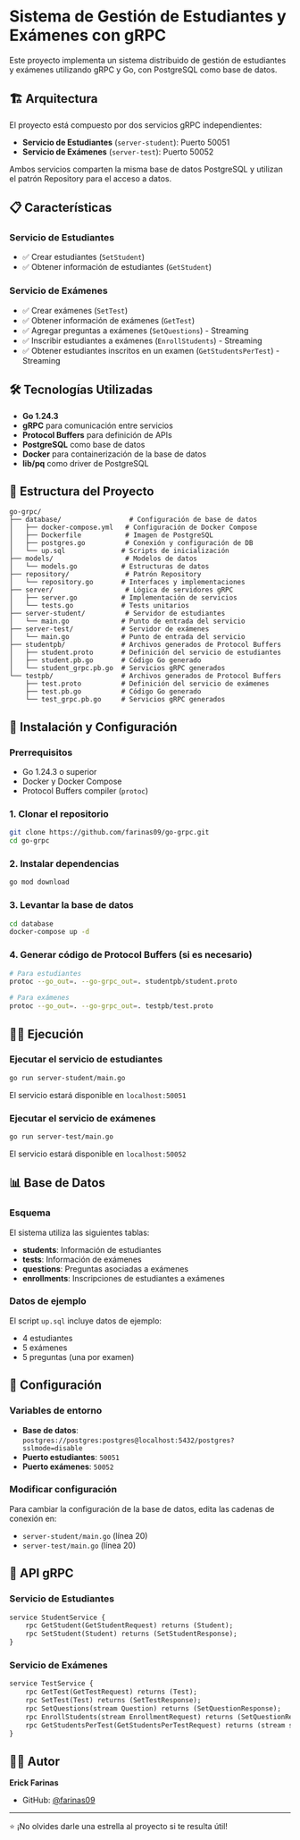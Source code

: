 # Sistema de Gestión de Estudiantes y Exámenes con gRPC

Este proyecto implementa un sistema distribuido de gestión de estudiantes y exámenes utilizando gRPC y Go, con PostgreSQL como base de datos.

## 🏗️ Arquitectura

El proyecto está compuesto por dos servicios gRPC independientes:

- **Servicio de Estudiantes** (`server-student`): Puerto 50051
- **Servicio de Exámenes** (`server-test`): Puerto 50052

Ambos servicios comparten la misma base de datos PostgreSQL y utilizan el patrón Repository para el acceso a datos.

## 📋 Características

### Servicio de Estudiantes
- ✅ Crear estudiantes (`SetStudent`)
- ✅ Obtener información de estudiantes (`GetStudent`)

### Servicio de Exámenes
- ✅ Crear exámenes (`SetTest`)
- ✅ Obtener información de exámenes (`GetTest`)
- ✅ Agregar preguntas a exámenes (`SetQuestions`) - Streaming
- ✅ Inscribir estudiantes a exámenes (`EnrollStudents`) - Streaming
- ✅ Obtener estudiantes inscritos en un examen (`GetStudentsPerTest`) - Streaming

## 🛠️ Tecnologías Utilizadas

- **Go 1.24.3**
- **gRPC** para comunicación entre servicios
- **Protocol Buffers** para definición de APIs
- **PostgreSQL** como base de datos
- **Docker** para containerización de la base de datos
- **lib/pq** como driver de PostgreSQL

## 📁 Estructura del Proyecto

```
go-grpc/
├── database/                 # Configuración de base de datos
│   ├── docker-compose.yml   # Configuración de Docker Compose
│   ├── Dockerfile           # Imagen de PostgreSQL
│   ├── postgres.go          # Conexión y configuración de DB
│   └── up.sql              # Scripts de inicialización
├── models/                  # Modelos de datos
│   └── models.go           # Estructuras de datos
├── repository/              # Patrón Repository
│   └── repository.go       # Interfaces y implementaciones
├── server/                  # Lógica de servidores gRPC
│   ├── server.go           # Implementación de servicios
│   └── tests.go            # Tests unitarios
├── server-student/          # Servidor de estudiantes
│   └── main.go             # Punto de entrada del servicio
├── server-test/            # Servidor de exámenes
│   └── main.go             # Punto de entrada del servicio
├── studentpb/              # Archivos generados de Protocol Buffers
│   ├── student.proto       # Definición del servicio de estudiantes
│   ├── student.pb.go       # Código Go generado
│   └── student_grpc.pb.go  # Servicios gRPC generados
└── testpb/                 # Archivos generados de Protocol Buffers
    ├── test.proto          # Definición del servicio de exámenes
    ├── test.pb.go          # Código Go generado
    └── test_grpc.pb.go     # Servicios gRPC generados
```

## 🚀 Instalación y Configuración

### Prerrequisitos

- Go 1.24.3 o superior
- Docker y Docker Compose
- Protocol Buffers compiler (`protoc`)

### 1. Clonar el repositorio

```bash
git clone https://github.com/farinas09/go-grpc.git
cd go-grpc
```

### 2. Instalar dependencias

```bash
go mod download
```

### 3. Levantar la base de datos

```bash
cd database
docker-compose up -d
```

### 4. Generar código de Protocol Buffers (si es necesario)

```bash
# Para estudiantes
protoc --go_out=. --go-grpc_out=. studentpb/student.proto

# Para exámenes
protoc --go_out=. --go-grpc_out=. testpb/test.proto
```

## 🏃‍♂️ Ejecución

### Ejecutar el servicio de estudiantes

```bash
go run server-student/main.go
```

El servicio estará disponible en `localhost:50051`

### Ejecutar el servicio de exámenes

```bash
go run server-test/main.go
```

El servicio estará disponible en `localhost:50052`

## 📊 Base de Datos

### Esquema

El sistema utiliza las siguientes tablas:

- **students**: Información de estudiantes
- **tests**: Información de exámenes
- **questions**: Preguntas asociadas a exámenes
- **enrollments**: Inscripciones de estudiantes a exámenes

### Datos de ejemplo

El script `up.sql` incluye datos de ejemplo:
- 4 estudiantes
- 5 exámenes
- 5 preguntas (una por examen)

## 🔧 Configuración

### Variables de entorno

- **Base de datos**: `postgres://postgres:postgres@localhost:5432/postgres?sslmode=disable`
- **Puerto estudiantes**: `50051`
- **Puerto exámenes**: `50052`

### Modificar configuración

Para cambiar la configuración de la base de datos, edita las cadenas de conexión en:
- `server-student/main.go` (línea 20)
- `server-test/main.go` (línea 20)

## 📡 API gRPC

### Servicio de Estudiantes

```protobuf
service StudentService {
    rpc GetStudent(GetStudentRequest) returns (Student);
    rpc SetStudent(Student) returns (SetStudentResponse);
}
```

### Servicio de Exámenes

```protobuf
service TestService {
    rpc GetTest(GetTestRequest) returns (Test);
    rpc SetTest(Test) returns (SetTestResponse);
    rpc SetQuestions(stream Question) returns (SetQuestionResponse);
    rpc EnrollStudents(stream EnrollmentRequest) returns (SetQuestionResponse);
    rpc GetStudentsPerTest(GetStudentsPerTestRequest) returns (stream student.Student);
}
```

## 👨‍💻 Autor

**Erick Farinas**
- GitHub: [@farinas09](https://github.com/farinas09)

---

⭐ ¡No olvides darle una estrella al proyecto si te resulta útil!
